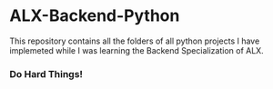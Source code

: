 # ALX-Backend-Python

This repository contains all the folders of all python projects I have implemeted while I was learning the Backend Specialization of ALX.

### Do Hard Things!